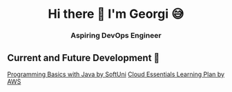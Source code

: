 <h1 align='center'>
  Hi there 👋 I'm Georgi 😅
</h1>

<h3 align='center'>
  Aspiring DevOps Engineer
</h3>

## Current and Future Development 🌱
[Programming Basics with Java by SoftUni](https://softuni.bg/)
[Cloud Essentials Learning Plan by AWS](https://explore.skillbuilder.aws/learn/public/learning_plan/view/82/cloud-essentials-learning-plan)
